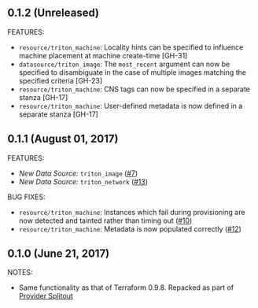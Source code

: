 ## 0.1.2 (Unreleased)

FEATURES:

* `resource/triton_machine`: Locality hints can be specified to influence machine placement at machine create-time [GH-31]
* `datasource/triton_image`: The `most_recent` argument can now be specified to disambiguate in the case of multiple images matching the specified criteria [GH-23]
* `resource/triton_machine`: CNS tags can now be specified in a separate stanza [GH-17]
* `resource/triton_machine`: User-defined metadata is now defined in a separate stanza [GH-17]

## 0.1.1 (August 01, 2017)

FEATURES:

* *New Data Source:* `triton_image` ([#7](https://github.com/terraform-providers/terraform-provider-triton/issues/7))
* *New Data Source:* `triton_network` ([#13](https://github.com/terraform-providers/terraform-provider-triton/issues/13))

BUG FIXES:

* `resource/triton_machine`: Instances which fail during provisioning are now detected and tainted rather than timing out ([#10](https://github.com/terraform-providers/terraform-provider-triton/issues/10))
* `resource/triton_machine`: Metadata is now populated correctly ([#12](https://github.com/terraform-providers/terraform-provider-triton/issues/12))

## 0.1.0 (June 21, 2017)

NOTES:

* Same functionality as that of Terraform 0.9.8. Repacked as part of [Provider Splitout](https://www.hashicorp.com/blog/upcoming-provider-changes-in-terraform-0-10/)
